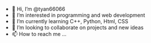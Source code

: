 - 👋 Hi, I’m @tyan66066
- 👀 I’m interested in programming and web development
- 🌱 I’m currently learning C++, Python, Html, CSS
- 💞️ I’m looking to collaborate on projects and new ideas
- 📫 How to reach me ...

<!---
tyan66066/tyan66066 is a ✨ special ✨ repository because its `README.md` (this file) appears on your GitHub profile.
You can click the Preview link to take a look at your changes.
--->
